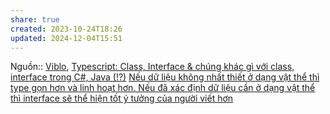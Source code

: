 ```yaml
---
share: true
created: 2023-10-24T18:26
updated: 2024-12-04T15:51
---
```

Nguồn:: [Viblo](../../../%CE%9E%20Ngu%E1%BB%93n%20v%C3%A0%20t%C3%A0i%20nguy%C3%AAn%20h%E1%BB%97%20tr%E1%BB%A3/%CE%9E%20Ngu%E1%BB%93n/Viblo.md), [Typescript: Class, Interface & chúng khác gì với class, interface trong C#, Java (!?)](https://viblo.asia/p/typescript-class-interface-chung-khac-gi-voi-class-interface-trong-c-java-YWOZryzrKQ0)
[Nếu dữ liệu không nhất thiết ở dạng vật thể thì type gọn hơn và linh hoạt hơn.  Nếu đã xác định dữ liệu cần ở dạng vật thể thì interface sẽ thể hiện tốt ý tưởng của người viết hơn](../../../Ng%C3%B4n%20ng%E1%BB%AF/Ng%C3%B4n%20ng%E1%BB%AF%20l%E1%BA%ADp%20tr%C3%ACnh/JavaScript%20v%C3%A0%20Python/JavaScript/TypeScript/N%E1%BA%BFu%20d%E1%BB%AF%20li%E1%BB%87u%20kh%C3%B4ng%20nh%E1%BA%A5t%20thi%E1%BA%BFt%20%E1%BB%9F%20d%E1%BA%A1ng%20v%E1%BA%ADt%20th%E1%BB%83%20th%C3%AC%20type%20g%E1%BB%8Dn%20h%C6%A1n%20v%C3%A0%20linh%20ho%E1%BA%A1t%20h%C6%A1n.%20%20N%E1%BA%BFu%20%C4%91%C3%A3%20x%C3%A1c%20%C4%91%E1%BB%8Bnh%20d%E1%BB%AF%20li%E1%BB%87u%20c%E1%BA%A7n%20%E1%BB%9F%20d%E1%BA%A1ng%20v%E1%BA%ADt%20th%E1%BB%83%20th%C3%AC%20interface%20s%E1%BA%BD%20th%E1%BB%83%20hi%E1%BB%87n%20t%E1%BB%91t%20%C3%BD%20t%C6%B0%E1%BB%9Fng%20c%E1%BB%A7a%20ng%C6%B0%E1%BB%9Di%20vi%E1%BA%BFt%20h%C6%A1n.md)